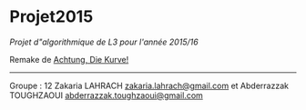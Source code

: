 Projet2015
=======
*Projet d"algorithmique de L3 pour l'année 2015/16*

Remake de [Achtung, Die Kurve!](https://en.wikipedia.org/wiki/Achtung,_die_Kurve!)

-----------------------------------------------------------------------
Groupe : 12
Zakaria LAHRACH zakaria.lahrach@gmail.com    et    Abderrazzak TOUGHZAOUI abderrazzak.toughzaoui@gmail.com
